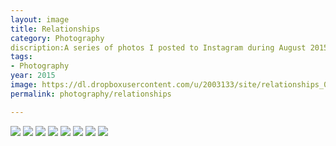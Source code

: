 ```yaml
---
layout: image
title: Relationships
category: Photography
discription:A series of photos I posted to Instagram during August 2015 to exploring diptychs and relationships between images. I became fascinated with the way two photos, placed side by side, changed how you saw each individually.
tags:
- Photography
year: 2015
image: https://dl.dropboxusercontent.com/u/2003133/site/relationships_05.jpg
permalink: photography/relationships

---
```



<img src="https://dl.dropboxusercontent.com/u/2003133/site/relationships_01.jpg">
<img src="https://dl.dropboxusercontent.com/u/2003133/site/relationships_02.jpg">
<img src="https://dl.dropboxusercontent.com/u/2003133/site/relationships_03.jpg">
<img src="https://dl.dropboxusercontent.com/u/2003133/site/relationships_04.jpg">
<img src="https://dl.dropboxusercontent.com/u/2003133/site/relationships_05.jpg">
<img src="https://dl.dropboxusercontent.com/u/2003133/site/relationships_06.jpg">
<img src="https://dl.dropboxusercontent.com/u/2003133/site/relationships_07.jpg">
<img src="https://dl.dropboxusercontent.com/u/2003133/site/relationships_08.jpg">
